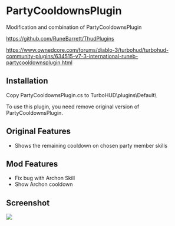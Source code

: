 # PartyCooldownsPlugin

Modification and combination of PartyCooldownsPlugin 


https://github.com/RuneBarrett/ThudPlugins 


https://www.ownedcore.com/forums/diablo-3/turbohud/turbohud-community-plugins/634515-v7-3-international-runeb-partycooldownsplugin.html


Installation
------------
Copy PartyCooldownsPlugin.cs to TurboHUD\plugins\Default\

To use this plugin, you need remove original version of PartyCooldownsPlugin.


Original Features
------------
+ Shows the remaining cooldown on chosen party member skills



Mod Features
------------
+ Fix bug with Archon Skill
+ Show Archon cooldown




Screenshot
------------
![](PartyCooldownsPluginSS.png)


